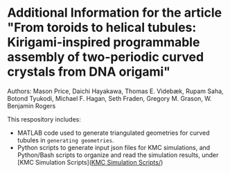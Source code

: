 # Additional Information for the article "From toroids to helical tubules: Kirigami-inspired programmable assembly of two-periodic curved crystals from DNA origami"

Authors: Mason Price, Daichi Hayakawa, Thomas E. Videbæk, Rupam Saha, Botond Tyukodi, Michael F. Hagan, Seth Fraden, Gregory M. Grason, W. Benjamin Rogers

This respository includes:
- MATLAB code used to generate triangulated geometries for curved tubules in `generating geometries`.
- Python scripts to generate input json files for KMC simulations, and Python/Bash scripts to organize and read the simulation results, under [KMC Simulation Scripts]([KMC Simulation Scripts/](https://github.com/mason-o-price/From-toroids-to-helical-tubules/tree/main/KMC%20simulation%20scripts))

